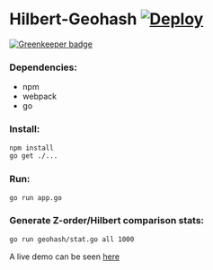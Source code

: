 # Hilbert-Geohash [![Deploy](https://www.herokucdn.com/deploy/button.svg)](https://heroku.com/deploy)

[![Greenkeeper badge](https://badges.greenkeeper.io/tiborv/hilbert-geohash.svg)](https://greenkeeper.io/)

### Dependencies:
+ npm
+ webpack
+ go

### Install:
```bash
npm install
go get ./...
```

### Run:
```bash
go run app.go
```

### Generate Z-order/Hilbert comparison stats:
```bash
go run geohash/stat.go all 1000
```

A live demo can be seen [here](http://hilbert-geohash.herokuapp.com/)
